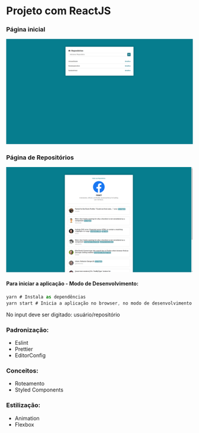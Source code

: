 # Projeto com ReactJS

### Página inicial
<img src="https://github.com/miroswd/modulo05-react/blob/master/main.png"/>

### Página de Repositórios
<img src="https://github.com/miroswd/modulo05-react/blob/master/repository.png"/>

#### Para iniciar a aplicação - Modo de Desenvolvimento:
```js
yarn # Instala as dependências
yarn start # Inicia a aplicação no browser, no modo de desenvolvimento
```
<p>No input deve ser digitado: usuário/repositório</p>
<h3>Padronização:</h3>
<ul>
  <li>Eslint</li>
  <li>Prettier</li>
  <li>EditorConfig</li>
</ul>
<h3>Conceitos:</h3>
<ul>
  <li>Roteamento</li>
  <li>Styled Components</li>
</ul>
<h3>Estilização:</h3>
<ul>
  <li>Animation</li>
  <li>Flexbox</li>
</ul>
  
